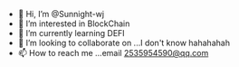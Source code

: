 - 👋 Hi, I’m @Sunnight-wj
- 👀 I’m interested in BlockChain
- 🌱 I’m currently learning DEFI
- 💞️ I’m looking to collaborate on ...I don't know hahahahah
- 📫 How to reach me ...email 2535954590@qq.com

<!---
Sunnight-wj/Sunnight-wj is a ✨ special ✨ repository because its `README.md` (this file) appears on your GitHub profile.
You can click the Preview link to take a look at your changes.
--->
